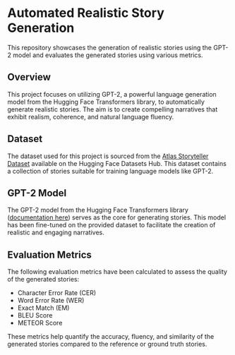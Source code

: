 # Automated Realistic Story Generation

This repository showcases the generation of realistic stories using the GPT-2 model and evaluates the generated stories using various metrics.

## Overview

This project focuses on utilizing GPT-2, a powerful language generation model from the Hugging Face Transformers library, to automatically generate realistic stories. The aim is to create compelling narratives that exhibit realism, coherence, and natural language fluency.

## Dataset

The dataset used for this project is sourced from the [Atlas Storyteller Dataset](https://huggingface.co/datasets/AtlasUnified/atlas-storyteller?row=42) available on the Hugging Face Datasets Hub. This dataset contains a collection of stories suitable for training language models like GPT-2.

## GPT-2 Model

The GPT-2 model from the Hugging Face Transformers library ([documentation here](https://huggingface.co/docs/transformers/model_doc/gpt2)) serves as the core for generating stories. This model has been fine-tuned on the provided dataset to facilitate the creation of realistic and engaging narratives.

## Evaluation Metrics

The following evaluation metrics have been calculated to assess the quality of the generated stories:
- Character Error Rate (CER)
- Word Error Rate (WER)
- Exact Match (EM)
- BLEU Score
- METEOR Score

These metrics help quantify the accuracy, fluency, and similarity of the generated stories compared to the reference or ground truth stories.

